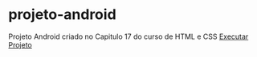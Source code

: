 # projeto-android
Projeto Android criado no Capitulo 17 do curso de HTML e CSS 
<a href = "https://mateus-costa1.github.io/projeto-android/" target="_blink">Executar Projeto</a>

